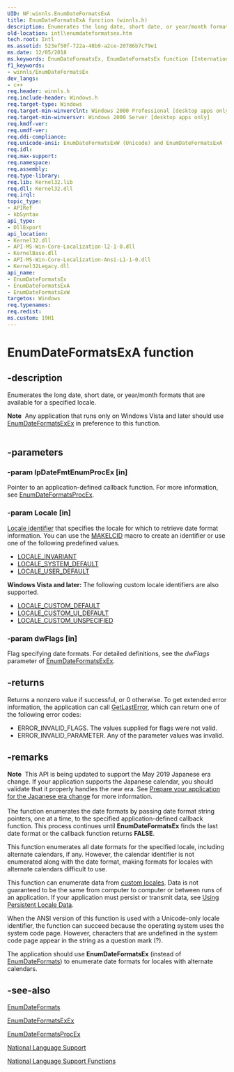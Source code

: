 ```yaml
---
UID: NF:winnls.EnumDateFormatsExA
title: EnumDateFormatsExA function (winnls.h)
description: Enumerates the long date, short date, or year/month formats that are available for a specified locale.Note  Any application that runs only on Windows Vista and later should use EnumDateFormatsExEx in preference to this function.
old-location: intl\enumdateformatsex.htm
tech.root: Intl
ms.assetid: 523ef50f-722a-48b9-a2ce-20786b7c79e1
ms.date: 12/05/2018
ms.keywords: EnumDateFormatsEx, EnumDateFormatsEx function [Internationalization for Windows Applications], EnumDateFormatsExA, EnumDateFormatsExW, _win32_EnumDateFormatsEx, intl.enumdateformatsex, winnls/EnumDateFormatsEx, winnls/EnumDateFormatsExA, winnls/EnumDateFormatsExW
f1_keywords:
- winnls/EnumDateFormatsEx
dev_langs:
- c++
req.header: winnls.h
req.include-header: Windows.h
req.target-type: Windows
req.target-min-winverclnt: Windows 2000 Professional [desktop apps only]
req.target-min-winversvr: Windows 2000 Server [desktop apps only]
req.kmdf-ver: 
req.umdf-ver: 
req.ddi-compliance: 
req.unicode-ansi: EnumDateFormatsExW (Unicode) and EnumDateFormatsExA (ANSI)
req.idl: 
req.max-support: 
req.namespace: 
req.assembly: 
req.type-library: 
req.lib: Kernel32.lib
req.dll: Kernel32.dll
req.irql: 
topic_type:
- APIRef
- kbSyntax
api_type:
- DllExport
api_location:
- Kernel32.dll
- API-MS-Win-Core-Localization-l2-1-0.dll
- KernelBase.dll
- API-MS-Win-Core-Localization-Ansi-L1-1-0.dll
- Kernel32Legacy.dll
api_name:
- EnumDateFormatsEx
- EnumDateFormatsExA
- EnumDateFormatsExW
targetos: Windows
req.typenames: 
req.redist: 
ms.custom: 19H1
---
```


# EnumDateFormatsExA function


## -description


Enumerates the long date, short date, or year/month formats that are available for a specified locale.
<div class="alert"><b>Note</b>  Any application that runs only on Windows Vista and later should use <a href="https://docs.microsoft.com/windows/desktop/api/winnls/nf-winnls-enumdateformatsexex">EnumDateFormatsExEx</a> in preference to this function.</div><div> </div>

## -parameters




### -param lpDateFmtEnumProcEx [in]

Pointer to an application-defined callback function. For more information, see <a href="https://docs.microsoft.com/previous-versions/windows/desktop/legacy/dd317814(v=vs.85)">EnumDateFormatsProcEx</a>.


### -param Locale [in]


<a href="https://docs.microsoft.com/windows/desktop/Intl/locale-identifiers">Locale identifier</a> that specifies the locale for which to retrieve date format information. You can use the <a href="https://docs.microsoft.com/windows/desktop/api/winnt/nf-winnt-makelcid">MAKELCID</a> macro to create an identifier or use one of the following predefined values. 

<ul>
<li>
<a href="https://docs.microsoft.com/windows/desktop/Intl/locale-invariant">LOCALE_INVARIANT</a>
</li>
<li>
<a href="https://docs.microsoft.com/windows/desktop/Intl/locale-system-default">LOCALE_SYSTEM_DEFAULT</a>
</li>
<li>
<a href="https://docs.microsoft.com/windows/desktop/Intl/locale-user-default">LOCALE_USER_DEFAULT</a>
</li>
</ul>
<b>Windows Vista and later:</b> The following custom locale identifiers are also supported.

<ul>
<li>
<a href="https://docs.microsoft.com/windows/desktop/Intl/locale-custom-constants">LOCALE_CUSTOM_DEFAULT</a>
</li>
<li>
<a href="https://docs.microsoft.com/windows/desktop/Intl/locale-custom-constants">LOCALE_CUSTOM_UI_DEFAULT</a>
</li>
<li>
<a href="https://docs.microsoft.com/windows/desktop/Intl/locale-custom-constants">LOCALE_CUSTOM_UNSPECIFIED</a>
</li>
</ul>

### -param dwFlags [in]

Flag specifying date formats. For detailed definitions, see the <i>dwFlags</i> parameter of <a href="https://docs.microsoft.com/windows/desktop/api/winnls/nf-winnls-enumdateformatsexex">EnumDateFormatsExEx</a>.


## -returns



Returns a nonzero value if successful, or 0 otherwise. To get extended error information, the application can call <a href="https://docs.microsoft.com/windows/desktop/api/errhandlingapi/nf-errhandlingapi-getlasterror">GetLastError</a>, which can return one of the following error codes:

<ul>
<li>ERROR_INVALID_FLAGS. The values supplied for flags were not valid.</li>
<li>ERROR_INVALID_PARAMETER. Any of the parameter values was invalid.</li>
</ul>



## -remarks



<div class="alert"><b>Note</b>  This API is being updated to support the May 2019 Japanese era change. If your application supports the Japanese calendar, you should validate that it properly handles the new era. See <a href="https://docs.microsoft.com/windows/uwp/design/globalizing/japanese-era-change">Prepare your application for the Japanese era change</a> for more information.</div>
<div> </div>
The function enumerates the date formats by passing date format string pointers, one at a time, to the specified application-defined callback function. This process continues until <b>EnumDateFormatsEx</b> finds the last date format or the callback function returns <b>FALSE</b>.

This function enumerates all date formats for the specified locale, including alternate calendars, if any. However, the calendar identifier is not enumerated along with the date format, making formats for locales with alternate calendars difficult to use.

This function can enumerate data from <a href="https://docs.microsoft.com/windows/desktop/Intl/custom-locales">custom locales</a>. Data is not guaranteed to be the same from computer to computer or between runs of an application. If your application must persist or transmit data, see <a href="https://docs.microsoft.com/windows/desktop/Intl/using-persistent-locale-data">Using Persistent Locale Data</a>.

When the ANSI version of this function is used with a Unicode-only locale identifier, the function can succeed because the operating system uses the system code page. However, characters that are undefined in the system code page appear in the string as a question mark (?).

The application should use <b>EnumDateFormatsEx</b> (instead of <a href="https://docs.microsoft.com/windows/desktop/api/winnls/nf-winnls-enumdateformatsa">EnumDateFormats</a>) to enumerate date formats for locales with alternate calendars.




## -see-also




<a href="https://docs.microsoft.com/windows/desktop/api/winnls/nf-winnls-enumdateformatsa">EnumDateFormats</a>



<a href="https://docs.microsoft.com/windows/desktop/api/winnls/nf-winnls-enumdateformatsexex">EnumDateFormatsExEx</a>



<a href="https://docs.microsoft.com/previous-versions/windows/desktop/legacy/dd317814(v=vs.85)">EnumDateFormatsProcEx</a>



<a href="https://docs.microsoft.com/windows/desktop/Intl/national-language-support">National Language Support</a>



<a href="https://docs.microsoft.com/windows/desktop/Intl/national-language-support-functions">National Language Support Functions</a>
 

 

